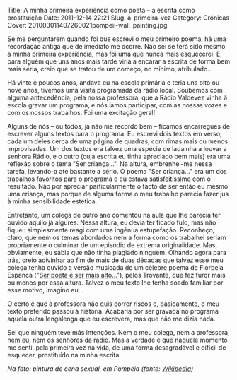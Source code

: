 Title: A minha primeira experiência como poeta – a escrita como prostituição
Date: 2011-12-14 22:21
Slug: a-primeira-vez
Category: Crónicas
Cover: 201003011407260021pompeii-wall_painting.jpg

Se me perguntarem quando foi que escrevi o meu primeiro poema, há uma recordação antiga que de imediato me ocorre. Não sei se terá sido mesmo a minha primeira experiência, mas foi uma que nunca mais esquecerei.  E, para alguém que uns anos mais tarde viria a encarar a escrita de forma bem mais séria, creio que se tratou de um começo, no mínimo, atribulado…

Há vinte e poucos anos, andava eu na escola primária e teria uns oito ou nove anos, tivemos uma visita programada da rádio local. Soubemos com alguma antecedência, pela nossa professora, que a Rádio Valdevez vinha à escola gravar um programa, e nós íamos participar, com as nossas vozes e com os nossos trabalhos. Foi uma excitação geral!

Alguns de nós – ou todos, já não me recordo bem – ficamos encarregues de escrever alguns textos para o programa. Eu escrevi dois textos em verso, cada um deles cerca de uma página de quadras, com rimas mais ou menos improvisadas. Um dos textos era talvez uma espécie de ladainha a louvar a senhora Rádio, e o outro (cuja escrita eu tinha apreciado bem mais) era uma reflexão sobre o tema "Ser criança…". Na altura, embrenhei-me nessa tarefa, levando-a até bastante a sério. O poema "Ser criança…" era um dos trabalhos favoritos para o programa e eu estava satisfeitíssimo com o resultado. Não por apreciar particularmente o facto de ser então eu mesmo uma criança, mas porque de alguma forma o meu trabalho parecia fazer jus à minha sensibilidade estética. 

Entretanto, um colega de outro ano comentou na aula que lhe parecia ter ouvido aquilo já algures. Nessa altura, eu devia ter ficado fulo, mas não fiquei: simplesmente reagi com uma ingénua estupefação. Reconheço, claro, que nem os temas abordados nem a forma como os trabalhei seriam propriamente o culminar de um episódio de extrema originalidade. Mas, obviamente, eu sabia que não tinha plagiado ninguém. Olhando agora para trás, creio adivinhar ao fim de mais de duas décadas que talvez esse meu colega tenha ouvido a versão musicada de um célebre poema de Florbela Espanca ("[Ser poeta é ser mais alto…](http://www.youtube.com/watch?v=yEDZ2lIcNa0)"), pelos Trovante, que fez furor mais ou menos por essa altura. Talvez o meu texto lhe tenha soado familiar por esse motivo, imagino eu…

O certo é que a professora não quis correr riscos e, basicamente, o meu texto preferido passou à história. Acabaria por ser gravada no programa aquela outra lengalenga que eu escrevera, mas que não me dizia nada. 

Sei que ninguém teve más intenções. Nem o meu colega, nem a professora, nem eu, nem os senhores da rádio. Mas a verdade é que naquele momento me senti, pela primeira vez na vida, de uma forma desagradável e difícil de esquecer, prostituído na minha escrita.


*Na foto: pintura de cena sexual, em Pompeia (fonte: [Wikipedia](http://pt.wikipedia.org/wiki/Ficheiro:Pompeii-wall_painting.jpg))*
